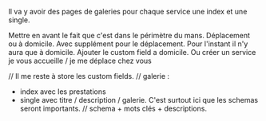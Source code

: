 Il va y avoir des pages de galeries pour chaque service
une index et une single.


Mettre en avant le fait que c'est dans le périmètre du mans.
Déplacement ou à domicile. Avec supplément pour le déplacement. Pour l'instant il n'y aura que à domicile.
Ajouter le custom field a domicile.
Ou créer un service je vous accueille / je me déplace chez vous





// Il me reste à store les custom fields.
// galerie :
- index avec les prestations
- single avec titre / description / galerie. C'est surtout ici que les schemas seront importants.
// schema + mots clés + descriptions.
